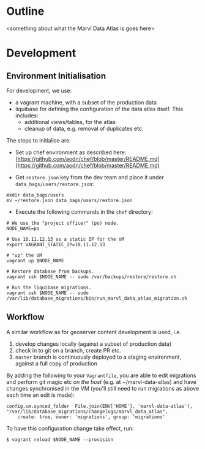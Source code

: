 # Outline
\<something about what the Marvl Data Atlas is goes here\>

# Development

## Environment Initialisation

For development, we use:

* a vagrant machine, with a subset of the production data
* liquibase for defining the configuration of the data atlas itself.  This includes:
  * additional views/tables, for the atlas
  * cleanup of data, e.g. removal of duplicates etc.

The steps to initialise are:

* Set up chef environment as described here: [https://github.com/aodn/chef/blob/master/README.md](https://github.com/aodn/chef/blob/master/README.md)

* Get `restore.json` key from the dev team and place it under `data_bags/users/restore.json`:

```
mkdir data_bags/users
mv ~/restore.json data_bags/users/restore.json
```

* Execute the following commands in the `chef` directory:

```
# We use the "project officer" (po) node.
NODE_NAME=po

# Use 10.11.12.13 as a static IP for the VM
export VAGRANT_STATIC_IP=10.11.12.13

# "up" the VM
vagrant up $NODE_NAME

# Restore database from backups.
vagrant ssh $NODE_NAME -- sudo /var/backups/restore/restore.sh

# Run the liquibase migrations.
vagrant ssh $NODE_NAME -- sudo /var/lib/database_migrations/bin/run_marvl_data_atlas_migration.sh
```


## Workflow

A similar workflow as for geoserver content development is used, i.e.

1. develop changes locally (against a subset of production data)
2. check in to git on a branch, create PR etc.
3. `master` branch is continuously deployed to a staging environment, against a full copy of production  


By adding the following to your `Vagrantfile`, you are able to edit migrations and perform git magic etc *on the host* (e.g. at ~/marvl-data-atlas) and have changes synchronised in the VM (you'll still need to run migrations as above each time an edit is made):

```
config.vm.synced_folder  File.join(ENV['HOME'], 'marvl-data-atlas'), "/var/lib/database_migrations/changelogs/marvl_data_atlas",
    create: true, owner: 'migrations', group: 'migrations'
```

To have this configuration change take effect, run:

```
$ vagrant reload $NODE_NAME --provision
```
